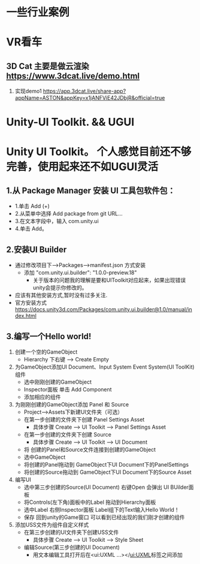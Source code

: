 # 一些行业案例
# VR看车
## 3D Cat 主要是做云渲染 https://www.3dcat.live/demo.html   
  1. 实现demo1 https://app.3dcat.live/share-app?appName=ASTON&appKey=x1jANFViE42JDbjR&official=true 



# Unity-UI Toolkit. &&  UGUI
# Unity UI Toolkit。  个人感觉目前还不够完善，使用起来还不如UGUI灵活
## 1.从 Package Manager 安装 UI 工具包软件包：
  - 1.单击 Add (+) 
  - 2.从菜单中选择 Add package from git URL… 
  - 3.在文本字段中，输入 com.unity.ui 
  - 4.单击 Add。
## 2.安装UI Builder
   - 通过修改项目下-->Packages-->manifest.json 方式安装
      - 添加 "com.unity.ui.builder": "1.0.0-preview.18"
         - 关于版本的问题我的理解是要和UIToolkit对应起来，如果出现错误unity会提示你修改的。
   - 应该有其他安装方式,暂时没有过多关注.
   - 官方安装方式 https://docs.unity3d.com/Packages/com.unity.ui.builder@1.0/manual/index.html
## 3.编写一个Hello world!
   1. 创建一个空的GameObject
      - Hierarchy 下右键 --> Create Empty
   2. 为GameObject添加UI Document、Input System Event System(UI ToolKit)组件
      - 选中刚刚创建的GameObject 
      - Inspector面板 单击 Add Component
      - 添加相应的组件
   3. 为刚刚创建的GameObject添加 Panel 和 Source
       - Project-->Assets下新建UI文件夹（可选）
       - 在第一步创建的文件夹下创建 Panel Settings Asset
            - 具体步骤 Create --> UI Toolkit --> Panel Settings Asset
       - 在第一步创建的文件夹下创建 Source
            - 具体步骤 Create --> UI Toolkit --> UI Document
       - 将 创建的Panel和Source文件连接到创建的GameObject
        - 选中GameObject
        - 将创建的Panel拖动到 GameObject下UI Document下的PanelSettings
        - 将创建的Source拖动到 GameObject下UI Document下的Source Asset
   4. 编写UI
      - 选中第三步创建的Source(UI Document) 右键Open 会弹出 UI BUilder面板
      - 将Controls(左下角)面板中的Label 拖动到Hierarchy面板
      - 选中Label 右侧Inspector面板 Label组下的Text输入Hello World！
      - 保存 回到unity的Game窗口 可以看到已经出现的我们刚才创建的组件
   5. 添加USS文件为组件自定义样式
      - 在第三步创建的UI文件夹下创建USS文件
        - 具体步骤 Create --> UI Toolkit --> Style Sheet
      - 编辑Source(第三步创建的UI Document)
        - 用文本编辑工具打开后在<ui:UXML ...></<ui:UXML>标签之间添加 <Style src="MyUI.uss" /> MyUI.uss为刚刚第一步创建的文件
      - 像写css一样写一个样式
        - 第一步创建的文件下添加
          ```css
            .MyUI{
              color: red;
            }
          ``` 
       - 将刚刚创建的样式添加到Source
        参考第四步的 编写UI 找到Style Class List输入刚才书写的MyUI 单击Add Style Class to List
       - 保存 回到unity的Game窗口 可以看到已我们刚才创建的组件 文字已经变成红色了
  ## 4.一些与CSS不太相同的样式属性
    ```
      文字水平居中 -unity-text-align: upper-center;
      文字水平垂直居中 -unity-text-align: middle-center;
      文字加粗 -unity-font-style: bold;
    ```
# UGUI

## 当使用Canvas Group模拟点击的显示与隐藏时，可能会因为图层顺序原因导致无法点击。
  - 解决办法。在外层套一个空的GameObject，通过SetActive来控制物体的显示与隐藏
## 如何将Canvas导出复用
  - 将Canvas做成预制体
  1. 新建Perfabs文件夹
  2. 将要导出的Canvas拖入Perfabs
  3. 右键导出
## Button按钮可视化实现--> 按钮点击更换按钮的背景
  1. 将Inspector面板下的Button组件的<b>Transition</b>设置成<b>Sprite Swap</b>
  2. 将Transition属性下的<b>Selected Sprite</b>属性设置成想要更换的背景即可
  
  
# Unity中一些脚本的笔记
## 1.通过实现IPointerClickHandler接口来实现点击事件
直接挂到物体上即可实现点击，不需要其它的指定
```c#
public class ChangeShader : MonoBehaviour,IPointerClickHandler
{
    void Start()
    {
    }

    // Update is called once per frame
    void Update()
    {
        
    }
    public void OnPointerClick(PointerEventData eventData)
    {
      //业务处理  
    }
}
```
## 2.关于 Color类的事项
当使用RGB值时要/255f 才能的到相应的值
```c#
  new Color(68 / 255f, 138 / 255f, 255 / 255f))
```
## 3.关于使用Resources加载本地模型的问题
### 加载的模型可能会位于（0，0，0）坐标，如果此时相机的坐标也是0，0，0难么可能会导致无法看到加载的物体，此时需要动态的设置一下加载的物体的坐标以达到想要的效果
```c#
  //把资源加载到内存中
  Object cubePreb = Resources.Load("Prefabs/Cube", typeof(GameObject));
  //用加载得到的资源对象，实例化游戏对象，实现游戏物体的动态加载
  GameObject cube = Instantiate(cubePreb) as GameObject;
  cube.transform.position = new Vector3(0,0,10);
 ```
## 4.关于unity的打包AssetBundles和加载问题
AssetBundles官方文档 --> https://docs.unity3d.com/Manual/AssetBundles-Workflow.html
###  打包
1.构建 AssetBundles
  在 Assets 文件夹中创建一个名为 Editor 的文件夹，并在该文件夹中放置一个包含以下内容的脚本：
  ```c#
  using UnityEditor;
  using System.IO;

  public class CreateAssetBundles
  {
      //
      [MenuItem("Assets/Build AssetBundles")]
      static void BuildAllAssetBundles()
      {
          string assetBundleDirectory = "Assets/AssetBundles";
          if(!Directory.Exists(assetBundleDirectory))
          {
              Directory.CreateDirectory(assetBundleDirectory);
          }
          BuildPipeline.BuildAssetBundles(assetBundleDirectory, 
                                          BuildAssetBundleOptions.None, 
                                          BuildTarget.StandaloneWindows);
      }
  }
```
  该脚本在 Assets 菜单底部创建一个名为Build AssetBundles的菜单项，用于执行与该标签关联的函数中的代码。当您单击Build AssetBundles 时，会出现一个带有构建对话框的进度条。这将获取您用 AssetBundle 名称标记的所有资产，并将它们放置在路径assetBundleDirectory定义的文件夹中。
  
  2.本地加载 AssetBundles 和 Assets
  从本地存储加载，<strong>AssetBundles.LoadFromFile</strong>API
  ```c#
    public class LoadFromFileExample : MonoBehaviour {
      void Start() {
          //Combine拼接方法 参数一为步骤1中设置的路径 参数二（car-911）为打包的ab包的名字
          var myLoadedAssetBundle = AssetBundle.LoadFromFile(Path.Combine("Assets/AssetBundles/","car-911"));
          if (myLoadedAssetBundle == null)
          {
              Debug.Log("Failed to load AssetBundle!");
              return;
          }
          //此处的car-911为模型名字
          var prefab = myLoadedAssetBundle.LoadAsset<GameObject>("car-911");
          //加载模型
          Instantiate(prefab);
          //因为Instantiate(prefab) 默认将模型加载到0，0，0坐标位置，如果要设置坐标可以参考下列的加载方法
          GameObject car_911 =  Instantiate(prefab) as GameObject;
          car_911.transform.position = new Vector3(0,0,15);
      }
    }
  ```
  3.自己托管AB包  结合UnityWebRequest实现动态加载
  ```c#
    IEnumerator InstantiateObject()
    {
        //托管的AB包为打包出来的两个文件（.manifest 和 另一个无后缀文件）中的无后缀文件
        string url = "要加载的AB包的路径";
        UnityWebRequest www = UnityWebRequestAssetBundle.GetAssetBundle(url, 0); ;
        yield return www.SendWebRequest(); ;
        if (www.result != UnityWebRequest.Result.Success)
        {
            Debug.Log(www.error);
        }
        else
        {
            //加载的模型名为为.manifest中的定义的模型名字而不是AB包的名字
            AssetBundle bundle = DownloadHandlerAssetBundle.GetContent(www);
            GameObject prefab = bundle.LoadAsset<GameObject>("car-911");
            GameObject car_911 = Instantiate(prefab) as GameObject;
            car_911.transform.position = new Vector3(0, 0, 15);
        }
    }
  ```
  ## 模型添加点击事件
  ### 添加Mesh Collider组件 或者Box Collider等碰撞体
  不同的效率不同
  ## 如何让模型拥有透明效果
  ### 只需更改材质（Material）的渲染模式为（Rendering Mode）为Fade模式 然后再调整颜色的透明度即可
  ## 模型更改旋转的中心点方法
  ### 只需要给要旋转的物体添加一个空的Object组件然后调整父组件的位置即可。 
   ~ 例如 将车门的中心点 从中间改为左侧只需要将一个空的物体拖动至车门的左侧，然后将车门模型放入这个空物体即可

